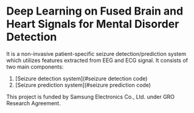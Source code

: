 # Deep Learning on Fused Brain and Heart Signals for Mental Disorder Detection

It is a non-invasive patient-specific seizure detection/prediction system which utilizes features extracted from EEG and ECG signal. It consists of two main components:
1. [Seizure detection system](#seizure detection code)
2. [Seizure prediction system](#seizure prediction code)

This project is funded by Samsung Electronics Co., Ltd. under GRO Research Agreement.